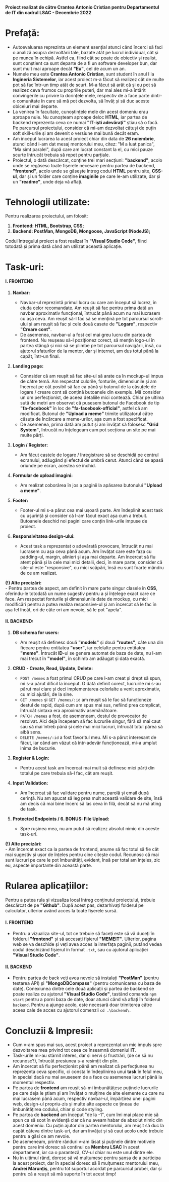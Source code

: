#### Proiect realizat de către Crantea Antonio Cristian pentru Departamentul de IT din cadrul LSAC - Decembrie 2022

# Prefață:

- Autoevaluarea reprezinta un element esențial atunci când încerci să faci o analiză asupra dezvoltării tale, bazate atât pe lucrul individual, cât și pe munca în echipă. Astfel ca, fiind cât se poate de obiectiv și realist, sunt conștient ca sunt departe de a fi un software developer bun, dar sunt mult mai aproape decât **"Eu"**, cel de acum un an.
- Numele meu este **Crantea Antonio Cristian**, sunt student în anul I la **Ingineria Sistemelor**, iar acest proiect m-a făcut să realizez cât de multe pot să fac într-un timp atât de scurt. M-a făcut să arăt că și eu pot să realizez ceva frumos cu propriile puteri, dar mai ales mi-a întărit convingerile cu privire la dorințele mele, respectiv de a face parte dintr-o comunitate în care să mă pot dezvolta, să învăț și să duc aceste obiceiuri mai departe.
- La venirea în facultate, cunoștințele mele din acest domeniu erau aproape nule. Nu cunoșteam aproape deloc **HTML**, iar partea de backend reprezenta ceva ce numai **"IT-iști adevărați"** știau să o facă. Pe parcursul proiectului, consider că mi-am dezvoltat câtuși de puțin soft skill-urile și am devenit o versiune mai bună decât eram.
- Am început lucrarea la acest proiect chiar din data de **26 noiembrie**, atunci când i-am dat mesaj mentorului meu, citez: "M a luat panica", "Ma simt paralel", după care am lucrat constant la el, cu mici pauze scurte întrucât trebuia să repet pentru parțiale.
- Proiectul, o dată descărcat, conține trei mari secțiuni: **"backend"**, acolo unde se regăsesc toate fișerele necesare pentru partea de backend, **"frontend"**, acolo unde se găsește întreg codul **HTML** pentru site, **CSS-ul**, dar și un folder care conține **imaginile** pe care le-am utilizate, dar și un **"readme"**, unde deja vă aflați.
    
# Tehnologii utilizate:

Pentru realizarea proiectului, am folosit:
1. **Frontend: HTML, Bootstrap, CSS;**
2. **Backend: PostMan, MongoDB, Mongoose, JavaScript (NodeJS);**

Codul întregului proiect a fost realizat în **"Visual Studio Code"**, fiind totodată și prima dată când am utilizat această aplicație.

# Task-uri:

#### I. FRONTEND
1. **Navbar:**
	- Navbar-ul reprezintă primul lucru cu care am început să lucrez, în ciuda celor recomandate. Am reușit să fac pentru prima dată un navbar aproximativ funcțional, întrucât până acum nu mai lucrasem cu așa ceva. Am reușit să-l fac să se mențină pe tot parcursul scroll-ului și am reușit să fac și cele două casete de **"Logare"**, respectiv **"Creare cont"**.
	- De asemenea, navbar-ul a fost cel mai greu lucru din partea de frontend. Nu reușeau să-l poziționez corect, să mențin logo-ul în partea stângă și nici să se plimbe pe tot parcursul navigării, însă, cu ajutorul sfaturilor de la mentor, dar și internet, am dus totul până la capăt, într-un final.

2. **Landing page:**
	- Connsider că am reușit să fac site-ul să arate ca în mockup-ul impus de către temă. Am respectat culorile, fonturile, dimensiunile și am încercat pe cât posibil să fac ca până și butonul de la căsuțele de logare / creare cont să conțină butoanele din exemplu. Mă consider un om perfecționist, de aceea detaliile mici contează. Chiar pe ultima sută de metri am observat că pusesem butonul de Facebook de tip **"fa-facebook"** în loc de **"fa-facebook-official"**, astfel că am modificat. Butonul de **"Upload a meme"** trimite utilizatorul către căsuța de încărcare a meme-urilor, așa cum a fost specificat.
	- De asemenea, prima dată am putut și am învățat să folosesc **"Grid System"**, întrucât nu înțelegeam cum pot secționa un site pe mai multe părți.

3. **Login / Register:**
	- Am făcut castele de logare / înregistrare să se deschidă pe centrul ecranului, adăugând și efectul de umbră cerut. Atunci când se apasă oriunde pe ecran, acestea se închid.

4. **Formular de upload imagini:**
	- Am realizat coborârea în jos a paginii la apăsarea butonului **"Upload a meme"**.

5. **Footer:**
	- Footer-ul mi s-a părut cea mai ușoară parte. Am îndeplinit acest task cu ușurință și consider că l-am făcut exact așa cum a trebuit. Butoanele deschid noi pagini care conțin link-urile impuse de proiect.

6. **Responsivitatea design-ului:**
	- Acest task a reprezentat o adevărată provocare, întrucât nu mai lucrasem cu așa ceva până acum. Am învățat care este faza cu padding-ul, margin, alinieri și așa mai departe. Am încercat să fiu atent până și la cele mai mici detalii, deci, în mare parte, consider că site-ul este "responsive", cu mici scăpări, însă eu sunt foarte mândru de ce am realizat.

**(!) Alte precizări:**<br>
	- Pentru partea de aspect, am definit în mare parte singur clasele în **CSS**, oferindu-le totodată un nume sugestiv pentru a și înțelege exact care ce face. Am respectat fonturile și dimensiunile date de mockup, cu mici modificări pentru a putea realiza responsive-ul și am încercat să le fac în așa fel încât, ori de câte ori am nevoie, să le pot "apela".
	
#### II. BACKEND:
1. **DB schema for users:**
	- Am reușit să definesc două **"models"** și două **"routes"**, câte una din fiecare pentru entitatea **"user"**, iar celelalte pentru entitatea **"meme"**. Întrucât **ID**-ul se genera automat de baza de date, nu l-am mai trecut în **"model"**, în schimb am adăugat și data exactă.

2. **CRUD - Create, Read, Update, Delete:**
	- ``POST /memes`` a fost primul CRUD pe care l-am creat și drept să spun, mi s-a părut dificil la început. O dată definit corect, lucrurile mi s-au părut mai clare și deci implementarea celorlalte a venit aproximativ, cu mici ajutări, de la sine.
	- ``GET /memes`` și ``GET /memes/:id`` am reușit să le fac să funcționeze destul de rapid, după cum am spus mai sus, nefiind prea complicat, întrucât sintaxa era aproximativ asemănătoare.
	- ``PATCH /memes`` a fost, de asemeneam, destul de provocator de rezolvat. Aici deja începeam să fac lucrurile singur, fără să mai caut sau să mai întreb până și cele mai mici lucruri, întrucât totul părea să aibă sens.
	- ``DELETE /memes/:id`` a fost favoritul meu. Mi s-a părut interesant de făcut, iar când am văzut că într-adevăr funcționează, mi-a umplut inima de bucurie.

3. **Register & Login:**
	- Pentru acest task am încercat mai mult să definesc mici părți din totalul pe care trebuia să-l fac, cât am reușit.

4. **Input Validation:**
	- Am încercat să fac validare pentru nume, parolă și email după cerință. Nu am apucat să leg prea mult această validare de site, însă am decis că mai bine încerc să las ceva în filă, decât să nu mă ating de task.

5. **Protected Endpoints / 6. BONUS: File Upload:**
	- Spre rușinea mea, nu am putut să realizez absolut nimic din aceste task-uri.

**(!) Alte precizări:**<br>
	- Am încercat exact ca la partea de frontend, anume să fac totul să fie cât mai sugestiv și ușor de înțeles pentru cine citește codul. Recunosc că mai sunt lucruri pe care le pot îmbunătăți, evident, însă per total am înțeles, zic eu, aspecte importante din această parte.

# Rularea aplicațiilor:

Pentru a putea rula și vizualiza local întreg conținutul proiectului, trebuie descărcat de pe **"Github"**. După acest pas, dezarhivați folderul pe calculator, ulterior având acces la toate fișerele sursă.

#### I. FRONTEND
- Pentru a vizualiza site-ul, tot ce trebuie să faceți este să vă duceți în folderul **"frontend"** și să accesați fișierul **"MEMEIT"**. Ulterior, pagina web se va deschide și veți avea acces la interfața paginii, putând vedea codul deschizând fișierul în format ``.txt``, sau cu ajutorul aplicației **"Visual Studio Code"**.

#### II. BACKEND
- Pentru partea de back veți avea nevoie să instalați **"PostMan"** (pentru testarea API) și **"MongoDBCompass"** (pentru comunicarea cu baza de date). Conexiunea dintre cele două aplicații și partea de backend se poate realiza cu ajutorul **"Visual Studio Code"**, tastând comanda ``npm start`` pentru a porni baza de date, doar atunci când vă aflați în folderul ``backend``. Pentru a ajunge acolo, este necesară doar trimiterea către aceea cale de acces cu ajutorul comenzii ``cd .\backend\``.

# Concluzii & Impresii:
- Cum v-am spus mai sus, acest proiect a reprezentat un mic impuls spre dezvoltarea mea privind tot ceea ce înseamnă domeniul **IT**.
- Task-urile mi-au stârnit interes, dar și nervi și frustrări, (de ce să nu recunosc?), întrucât presiunea s-a resimțit din plin.
- Am încercat să fiu perfecționist până am realizat că perfecțiunea nu reprezenta ceva specific, ci consta în îndeplinirea unui **task** în felul meu, în special dacă nu mai avusesem de a face cu asemenea lucruri până la momentul respectiv.
- Pe partea de **frontend** am reușit să-mi îmbunătățesc puținele lucrurile pe care deja le știam și am învățat o mulțime de alte elemente cu care nu mai lucrasem până acum, respectiv navbar-ul, împărțirea unei pagini web, design-ul propriu-zis și multe alte aspecte ce țineau de îmbunătățirea codului, chiar și code styling.
- Pe partea de **backend** am început "de la -1", cum îmi mai place mie să spun ca să scot în evidență clar că nu aveam habar de absolut nimic din acest domeniu. Cu puțin ajutor din partea mentorului, am reușit să duc la capăt câteva dintre task-uri, dar am învățat și să caut acolo unde trebuie pentru a găsi ce am nevoie.
- De asemeneam, printre rânduri v-am lăsat și puținele dintre motivele pentru care îmi doresc să continui ca **Membru LSAC** în acest departament, iar ca o paranteză, CV-ul chiar nu este unul dintre ele.
- Nu în ultimul rând, doresc să vă mulțumesc pentru șansa de a participa la acest proiect, dar în special doresc să îi mulțumesc mentorului meu, **Andrei Mărunțiș**, pentru tot suportul acordat pe parcursul probei, dar și pentru că a reușit să mă suporte în tot acest timp!
